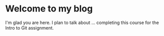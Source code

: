 # Welcome to my blog

I'm glad you are here. I plan to talk about ... completing this course for the Intro to Git assignment.
